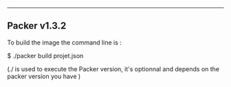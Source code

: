 -------------
Packer v1.3.2
-------------

To build the image the command line is :

$ ./packer build projet.json

(./ is used to execute the Packer version, it's optionnal and depends on the packer version you have )
